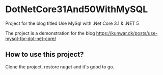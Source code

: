 # DotNetCore31And50WithMySQL
Project for the blog titled Use MySql with .Net Core 3.1 &amp; .NET 5

The project is a demonstration for the blog https://kunwar.dk/posts/use-mysql-for-dot-net-core/

## How to use this project?
Clone the project, restore nuget and it's good to go.


